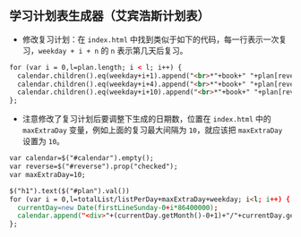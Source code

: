 ## 学习计划表生成器（艾宾浩斯计划表）

- 修改复习计划：在 `index.html` 中找到类似于如下的代码，每一行表示一次复习，`weekday + i + n` 的 `n` 表示第几天后复习。

``` html
for (var i = 0,l=plan.length; i < l; i++) {
  calendar.children().eq(weekday+i+1).append("<br>*"+book+" "+plan[reverse?l-i-1:i])
  calendar.children().eq(weekday+i+4).append("<br>*"+book+" "+plan[reverse?l-i-1:i])
  calendar.children().eq(weekday+i+10).append("<br>*"+book+" "+plan[reverse?l-i-1:i])
};
```

- 注意修改了复习计划后要调整下生成的日期数，位置在 `index.html` 中的 `maxExtraDay` 变量，例如上面的复习最大间隔为 `10`，就应该把 `maxExtraDay` 设置为 `10`。

``` html
var calendar=$("#calendar").empty();
var reverse=$("#reverse").prop("checked");
var maxExtraDay=10;

$("h1").text($("#plan").val())
for (var i = 0,l=totalList/listPerDay+maxExtraDay+weekday; i<l; i++) {
  currentDay=new Date(firstLineSunday-0+i*86400000);
  calendar.append("<div>"+(currentDay.getMonth()-0+1)+"/"+currentDay.getDate()+"</div>")
};
```
